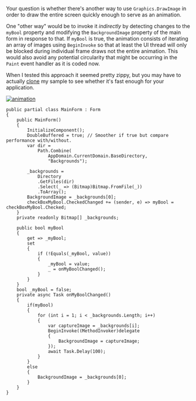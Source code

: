 Your question is whether there's another way to use `Graphics.DrawImage` in order to draw the entire screen quickly enough to serve as an animation. 

One "other way" would be to invoke it _indirectly_ by detecting changes to the `myBool` property and modifying the `BackgroundImage` property of the main form in response to that. If `myBool` is true, the animation consists of iterating an array of images using `BeginInvoke` so that at least the UI thread will only be blocked during individual frame draws not the entire animation. This would also avoid any potential circularity that might be occurring in the `Paint` event handler as it is coded now.

When I tested this approach it seemed pretty zippy, but you may have to actually [clone](https://github.com/IVSoftware/alt-graphics-scheme.git) my sample to see whether it's fast enough for your application.

[![animation][1]][1]

    public partial class MainForm : Form
    {
        public MainForm()
        {
            InitializeComponent();
            DoubleBuffered = true; // Smoother if true but compare performance with/without.
            var dir = 
                Path.Combine(
                    AppDomain.CurrentDomain.BaseDirectory,
                    "Backgrounds");

            _backgrounds =
                Directory
                .GetFiles(dir)
                .Select(_ => (Bitmap)Bitmap.FromFile(_))
                .ToArray();
            BackgroundImage = _backgrounds[0];
            checkBoxMyBool.CheckedChanged += (sender, e) => myBool = checkBoxMyBool.Checked;
        }
        private readonly Bitmap[] _backgrounds;

        public bool myBool
        {
            get => _myBool;
            set
            {
                if (!Equals(_myBool, value))
                {
                    _myBool = value;
                    _ = onMyBoolChanged();
                }
            }
        }
        bool _myBool = false;
        private async Task onMyBoolChanged()
        {
            if(myBool)
            {
                for (int i = 1; i < _backgrounds.Length; i++)
                {
                    var captureImage = _backgrounds[i];
                    BeginInvoke((MethodInvoker)delegate 
                    {
                        BackgroundImage = captureImage;
                    });
                    await Task.Delay(100);
                }
            }
            else
            {
                BackgroundImage = _backgrounds[0];
            }
        }
    }


  [1]: https://i.stack.imgur.com/WrWp7.png